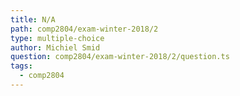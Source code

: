 ```yaml
---
title: N/A
path: comp2804/exam-winter-2018/2
type: multiple-choice
author: Michiel Smid
question: comp2804/exam-winter-2018/2/question.ts
tags:
  - comp2804
---
```

